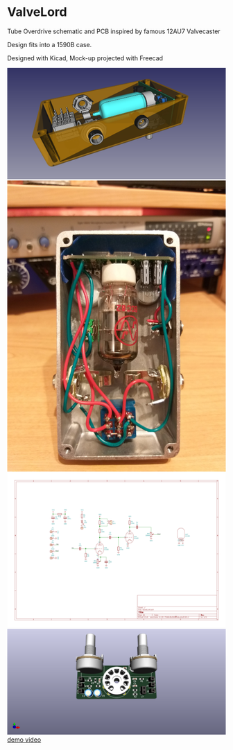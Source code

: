 # ValveLord
Tube Overdrive schematic and PCB inspired by famous 12AU7 Valvecaster

Design fits into a 1590B case.

Designed with Kicad, Mock-up projected with Freecad 




![Mech](valvelord_bottom.png?raw=true "Overview")
![vue](vl.jpg?raw=TRUE "VL")
![Schematic](ValveLord.svg?raw=TRUE "SCH")
![PCB](ValveLord.png?raw=true "PCB")
[demo video](https://github.com/D4p0up/ValveLord/blob/main/2021-05-22%2015-44-17.mp4)

